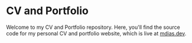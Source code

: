 # CV and Portfolio
Welcome to my CV and Portfolio repository. Here, you'll find the source code for my personal CV and portfolio website, which is live at [mdias.dev](https://mdias.dev).